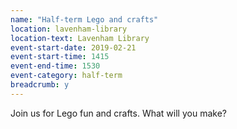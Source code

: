 ```yaml
---
name: "Half-term Lego and crafts"
location: lavenham-library
location-text: Lavenham Library
event-start-date: 2019-02-21
event-start-time: 1415
event-end-time: 1530
event-category: half-term
breadcrumb: y
---
```


Join us for Lego fun and crafts. What will you make?

